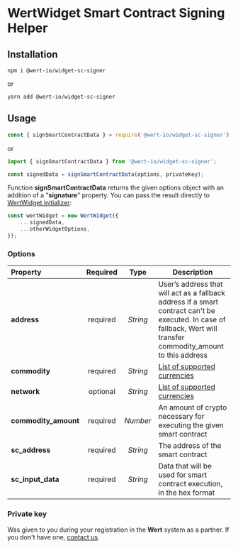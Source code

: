 # WertWidget Smart Contract Signing Helper

## Installation

```
npm i @wert-io/widget-sc-signer
```

or

```
yarn add @wert-io/widget-sc-signer
```

## Usage

```javascript
const { signSmartContractData } = require('@wert-io/widget-sc-signer');
```

or

```javascript
import { signSmartContractData } from '@wert-io/widget-sc-signer';
```

```javascript
const signedData = signSmartContractData(options, privateKey);
```

Function **signSmartContractData** returns the given options object with an addition of a "**signature**" property. You can pass the result directly to [WertWidget initializer](https://www.npmjs.com/package/@wert-io/widget-initializer):

```javascript
const wertWidget = new WertWidget({
    ...signedData,
    ...otherWidgetOptions,
});
```

### Options
| Property             | Required | Type | Description |
|:---------------------|:--------:| :---: | --- |
| **address**          | required | *String* | User’s address that will act as a fallback address if a smart contract can't be executed. In case of fallback, Wert will transfer commodity_amount to this address |
| **commodity**        | required | *String* | [List of supported currencies](https://wert-io.notion.site/Supported-Currencies-8a2a5f6a6ccb49709419793d34d86223) |
| **network**          | optional | *String* | [List of supported currencies](https://wert-io.notion.site/Supported-Currencies-8a2a5f6a6ccb49709419793d34d86223) |
| **commodity_amount** | required | *Number* | An amount of crypto necessary for executing the given smart contract |
| **sc_address**       | required | *String* | The address of the smart contract |
| **sc_input_data**    | required | *String* | Data that will be used for smart contract execution, in the hex format |
### Private key

Was given to you during your registration in the **Wert** system as a partner. If you don't have one, [contact us](https://wert.io/for-partners).
